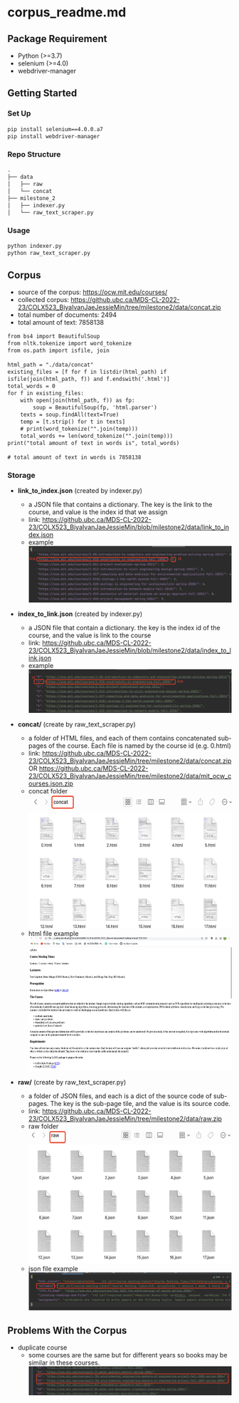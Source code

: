 # corpus_readme.md

## Package Requirement
- Python (>=3.7)
- selenium (>=4.0)
- webdriver-manager

## Getting Started
### Set Up
```
pip install selenium==4.0.0.a7
pip install webdriver-manager
```
### Repo Structure
```
.
├── data
│   ├── raw     
│   └── concat
├── milestone_2
│   ├── indexer.py     
│   └── raw_text_scraper.py
```
### Usage
```
python indexer.py
python raw_text_scraper.py
```
## Corpus

- source of the corpus: https://ocw.mit.edu/courses/
- collected corpus: https://github.ubc.ca/MDS-CL-2022-23/COLX523_BiyaIvanJaeJessieMin/tree/milestone2/data/concat.zip
- total number of documents: 2494
- total amount of text: 7858138
```{python}
from bs4 import BeautifulSoup
from nltk.tokenize import word_tokenize
from os.path import isfile, join

html_path = "./data/concat"
existing_files = [f for f in listdir(html_path) if isfile(join(html_path, f)) and f.endswith('.html')]
total_words = 0
for f in existing_files:
    with open(join(html_path, f)) as fp:
        soup = BeautifulSoup(fp, 'html.parser')
    texts = soup.findAll(text=True)
    temp = [t.strip() for t in texts]
    # print(word_tokenize("".join(temp)))
    total_words += len(word_tokenize("".join(temp)))
print("total amount of text in words is", total_words)

# total amount of text in words is 7858138
```

### Storage
- **link_to_index.json** (created by indexer.py)
  - a JSON file that contains a dictionary. The key is the link to the course, and value is the index id that we assign
  - link: https://github.ubc.ca/MDS-CL-2022-23/COLX523_BiyaIvanJaeJessieMin/blob/milestone2/data/link_to_index.json
  - example
  ![My Image](./screenshot/link_to_index.png)

- **index_to_link.json** (created by indexer.py)
  - a JSON file that contain a dictionary. the key is the index id of the course, and the value is link to the course
  - link: https://github.ubc.ca/MDS-CL-2022-23/COLX523_BiyaIvanJaeJessieMin/blob/milestone2/data/index_to_link.json
  - example
  ![My Image](./screenshot/index_to_link.png)
  

- **concat/** (create by raw_text_scraper.py)
  - a folder of HTML files, and each of them contains concatenated sub-pages of the course. Each file is named by the course id (e.g. 0.html)
  - link: https://github.ubc.ca/MDS-CL-2022-23/COLX523_BiyaIvanJaeJessieMin/tree/milestone2/data/concat.zip OR https://github.ubc.ca/MDS-CL-2022-23/COLX523_BiyaIvanJaeJessieMin/tree/milestone2/data/mit_ocw_courses.json.zip
  - concat folder <br />
  <img src="./screenshot/concat.png" width="500" height="300" /><br />
  - html file example <br />
  <img src="./screenshot/concat_json.png" height="300" /><br />


- **raw/** (create by raw_text_scraper.py)
  - a folder of JSON files, and each is a dict of the source code of sub-pages. The key is the sub-page tile, and the value is its source code.
  - link: https://github.ubc.ca/MDS-CL-2022-23/COLX523_BiyaIvanJaeJessieMin/tree/milestone2/data/raw.zip
  - raw folder <br />
  <img src="./screenshot/raw.png" width="500" height="300" /> <br />
  - json file example
  ![My Image](./screenshot/raw_json.png)


## Problems With the Corpus
- duplicate course
    - some courses are the same but for different years so books may be similar in these courses.
    ![My Image](./screenshot/problem_duplicate.png)
 

